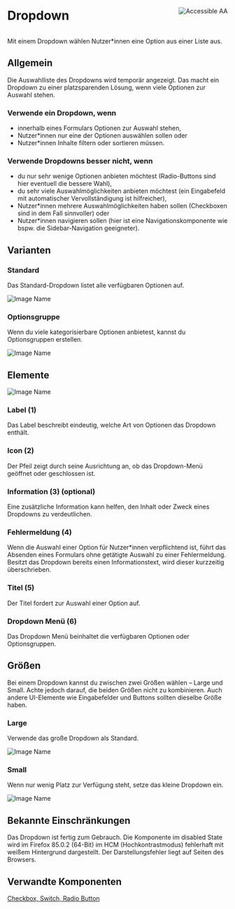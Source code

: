 <div style="display: inline-flex; align-items: center; justify-content: space-between; width: 100%;">
    <h1>Dropdown</h1>
    <img src="assets/aa.png" alt="Accessible AA" />
</div>

Mit einem Dropdown wählen Nutzer\*innen eine Option aus einer Liste aus.

## Allgemein

Die Auswahlliste des Dropdowns wird temporär angezeigt. Das macht ein Dropdown zu einer platzsparenden Lösung, wenn viele Optionen zur Auswahl stehen.

### Verwende ein Dropdown, wenn

- innerhalb eines Formulars Optionen zur Auswahl stehen,
- Nutzer\*innen nur eine der Optionen auswählen sollen oder
- Nutzer\*innen Inhalte filtern oder sortieren müssen.

### Verwende Dropdowns besser nicht, wenn

- du nur sehr wenige Optionen anbieten möchtest (Radio-Buttons sind hier eventuell die bessere Wahl),
- du sehr viele Auswahlmöglichkeiten anbieten möchtest (ein Eingabefeld mit automatischer Vervollständigung ist hilfreicher),
- Nutzer\*innen mehrere Auswahlmöglichkeiten haben sollen (Checkboxen sind in dem Fall sinnvoller) oder
- Nutzer\*innen navigieren sollen (hier ist eine Navigationskomponente wie bspw. die Sidebar-Navigation geeigneter).

## Varianten

### Standard

Das Standard-Dropdown listet alle verfügbaren Optionen auf.

![Image Name](assets/3_components/select-box/Dropdown.png)

### Optionsgruppe

Wenn du viele kategorisierbare Optionen anbietest, kannst du Optionsgruppen erstellen.

![Image Name](assets/3_components/select-box/Dropdown-optionsgruppe.png)

## Elemente

![Image Name](assets/3_components/select-box/Elemente.png)

### Label (1)

Das Label beschreibt eindeutig, welche Art von Optionen das Dropdown enthält.

### Icon (2)

Der Pfeil zeigt durch seine Ausrichtung an, ob das Dropdown-Menü geöffnet oder geschlossen ist.

### Information (3) (optional)

Eine zusätzliche Information kann helfen, den Inhalt oder Zweck eines Dropdowns zu verdeutlichen.

### Fehlermeldung (4)

Wenn die Auswahl einer Option für Nutzer\*innen verpflichtend ist, führt das Absenden eines Formulars ohne getätigte Auswahl zu einer Fehlermeldung. Besitzt das Dropdown bereits einen Informationstext, wird dieser kurzzeitig überschrieben.

### Titel (5)

Der Titel fordert zur Auswahl einer Option auf.

### Dropdown Menü (6)

Das Dropdown Menü beinhaltet die verfügbaren Optionen oder Optionsgruppen.

## Größen

Bei einem Dropdown kannst du zwischen zwei Größen wählen – Large und Small. Achte jedoch darauf, die beiden Größen nicht zu kombinieren. Auch andere UI-Elemente wie Eingabefelder und Buttons sollten dieselbe Größe haben.

### Large

Verwende das große Dropdown als Standard.

![Image Name](assets/3_components/select-box/dropdown-gross.png)

### Small

Wenn nur wenig Platz zur Verfügung steht, setze das kleine Dropdown ein.

![Image Name](assets/3_components/select-box/dropdown-klein.png)

## Bekannte Einschränkungen

Das Dropdown ist fertig zum Gebrauch. Die Komponente im disabled State wird im Firefox 85.0.2 (64-Bit) im HCM (Hochkontrastmodus) fehlerhaft mit weißem Hintergrund dargestellt.
Der Darstellungsfehler liegt auf Seiten des Browsers.

## Verwandte Komponenten

[Checkbox, ](?path=/usage/components-checkbox--standard)
[Switch, ](?path=/usage/components-switch--standard)
[Radio Button](?path=/usage/components-radio-button--standard)
